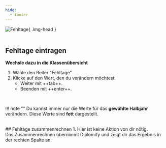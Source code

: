 ```yaml
---
hide:
  - footer
---
```


![Fehltage](/img/02_Schritt_für_Schritt/fehltage.png){ .img-head }
<br>
<br>

## Fehltage eintragen
**Wechsle dazu in die Klassenübersicht**

1. Wähle den Reiter "Fehltage"
2. Klicke auf den Wert, den du verändern möchtest.
    - Weiter mit ++tab++.
    - Beenden mit ++enter++.
<br>

!!! note ""
    Du kannst immer nur die Werte für das **gewählte Halbjahr** verändern.
    Diese Werte sind **fett** dargestellt. 

<br>
## Fehltage zusammenrechnen
1. Hier ist keine Aktion von dir nötig.<br>
Das Zusammenrechnen übernimmt Diplomify und zeigt dir das Ergebnis in der rechten Spalte an.